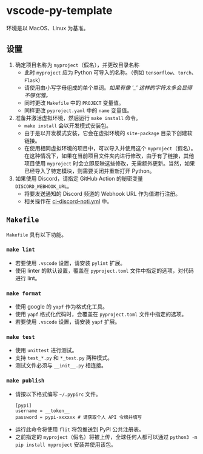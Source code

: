 # vscode-py-template

环境是以 MacOS、Linux 为基准。

## 设置

1. 确定项目名称为 `myproject`（假名），并更改目录名称
    - 此时 `myproject` 应为 Python 可导入的名称。（例如 `tensorflow`、`torch`、`Flask`）
    - 请使用由小写字母组成的单个单词。*如果有像 '_' 这样的字符太多会显得不够优雅。*
    - 同时更改 `Makefile` 中的 `PROJECT` 变量值。
    - 同样更改 `pyproject.yaml` 中的 `name` 变量值。
2. 准备并激活虚拟环境，然后运行 `make install` 命令。
    - `make install` 会以开发模式安装包。
    - 由于是以开发模式安装，它会在虚拟环境的 `site-package` 目录下创建软链接。
    - 在使用相同虚拟环境的项目中，可以导入并使用这个 `myproject`（假名）。在这种情况下，如果在当前项目文件夹内进行修改，由于有了链接，其他项目使用 `myproject` 时会立即反映这些修改，无需额外更新。当然，如果已经导入了特定模块，则需要关闭并重新打开 Python。
3. 如果使用 Discord，请指定 GitHub Action 的秘密变量 `DISCORD_WEBHOOK_URL`。
    - 将要发送通知的 Discord 频道的 Webhook URL 作为值进行注册。
    - 相关操作在 [ci-discord-noti.yml](.github/workflows/ci-discord-noti.yml) 中。

## `Makefile`

`Makefile` 具有以下功能。

### `make lint`

- 若要使用 `.vscode` 设置，请安装 `pylint` 扩展。
- 使用 linter 的默认设置，覆盖在 `pyproject.toml` 文件中指定的选项，对代码进行 lint。

### `make format`

- 使用 google 的 `yapf` 作为格式化工具。
- 使用 `yapf` 格式化代码时，会覆盖在 `pyproject.toml` 文件中指定的选项。
- 若要使用 `.vscode` 设置，请安装 `yapf` 扩展。

### `make test`

- 使用 `unittest` 进行测试。
- 支持 `test_*.py` 和 `*_test.py` 两种模式。
- 测试文件必须与 `__init__.py` 相连接。

### `make publish`

- 请按以下格式编写 `~/.pypirc` 文件。
    ```
    [pypi]
    username = __token__
    password = pypi-xxxxxx # 请获取个人 API 令牌并填写
    ```
- 运行此命令将使用 `flit` 将包推送到 PyPI 公共注册表。
- 之前指定的 `myproject`（假名）将被上传，全球任何人都可以通过 `python3 -m pip install myproject` 安装并使用该包。